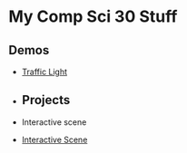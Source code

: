 # My Comp Sci 30 Stuff

## Demos
- [Traffic Light](https://editor.p5js.org/schellenberg/sketches/j90CLq8bd)

- ## Projects
- Interactive scene

- [Interactive Scene](Scene)